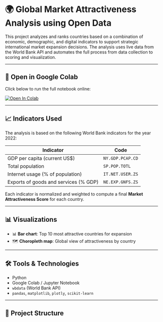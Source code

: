 # 🌍 Global Market Attractiveness Analysis using Open Data

This project analyzes and ranks countries based on a combination of economic, demographic, and digital indicators to support strategic international market expansion decisions. The analysis uses live data from the World Bank API and automates the full process from data collection to scoring and visualization.

---

## 🚀 Open in Google Colab

Click below to run the full notebook online:

[![Open In Colab](https://colab.research.google.com/assets/colab-badge.svg)](https://colab.research.google.com/github/Joel1993055/Global-Market-Attractiveness-Analysis-using-Open-Data/blob/main/notebooks/01_market_analysis_01.ipynb)


---

## 📈 Indicators Used

The analysis is based on the following World Bank indicators for the year 2022:

| Indicator                             | Code               |
|---------------------------------------|--------------------|
| GDP per capita (current US$)          | `NY.GDP.PCAP.CD`   |
| Total population                      | `SP.POP.TOTL`      |
| Internet usage (% of population)      | `IT.NET.USER.ZS`   |
| Exports of goods and services (% GDP) | `NE.EXP.GNFS.ZS`   |

Each indicator is normalized and weighted to compute a final **Market Attractiveness Score** for each country.

---

## 📊 Visualizations

- 📊 **Bar chart**: Top 10 most attractive countries for expansion
- 🗺️ **Choropleth map**: Global view of attractiveness by country

---

## 🛠️ Tools & Technologies

- Python
- Google Colab / Jupyter Notebook
- `wbdata` (World Bank API)
- `pandas`, `matplotlib`, `plotly`, `scikit-learn`

---

## 📁 Project Structure

